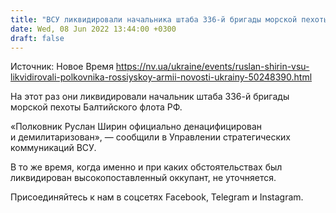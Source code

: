 ```yaml
---
title: "ВСУ ликвидировали начальника штаба 336-й бригады морской пехоты РФ"
date: Wed, 08 Jun 2022 13:44:00 +0300
draft: false
---
```

Источник: Новое Время https://nv.ua/ukraine/events/ruslan-shirin-vsu-likvidirovali-polkovnika-rossiyskoy-armii-novosti-ukrainy-50248390.html


На этот раз они ликвидировали начальник штаба 336-й бригады морской пехоты Балтийского флота РФ.

«Полковник Руслан Ширин официально денацифицирован и демилитаризован», — сообщили в Управлении стратегических коммуникаций ВСУ.

В то же время, когда именно и при каких обстоятельствах был ликвидирован высокопоставленный оккупант, не уточняется.

Присоединяйтесь к нам в соцсетях Facebook, Telegram и Instagram.
